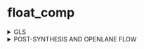 # float_comp

<details>
   <summary>GLS </summary>


## Pre-Synthesis:
![image](https://github.com/DineshVenkatG/float_comp/assets/99543009/20b6fbc9-373b-4aab-9cc4-fecaf7d5cee5)


![image](https://github.com/DineshVenkatG/float_comp/assets/99543009/577297c9-314c-4467-8418-705cf3998ce4)


![image](https://github.com/DineshVenkatG/float_comp/assets/99543009/602aa7cb-4b2d-421c-937f-682a055861c3)


![image](https://github.com/DineshVenkatG/float_comp/assets/99543009/cb83e1a2-5acc-4af3-b692-505fb45dedf0)


![image](https://github.com/DineshVenkatG/float_comp/assets/99543009/b815fb8b-2261-4605-98a1-42a83c9bf5a5)

abc Results::   

![image](https://github.com/DineshVenkatG/float_comp/assets/99543009/4edf41dd-4f23-482c-87b7-b51aee2607e7)

```show float_comp```

![image](https://github.com/DineshVenkatG/float_comp/assets/99543009/b969761d-f2b3-4726-80f7-1538ad58f79b)


![image](https://github.com/DineshVenkatG/float_comp/assets/99543009/1552cca1-1758-4f3b-98e7-4b3f0b5b643c)

</details>

<details>
    <summary>
        POST-SYNTHESIS AND OPENLANE FLOW
    </summary>
   
##Synthesis :
   
![image](https://github.com/DineshVenkatG/float_comp/assets/99543009/c9093599-43dc-413d-88f9-b038f14f193b)

## Floorplan :

   ![image](https://github.com/DineshVenkatG/float_comp/assets/99543009/e2ff6f58-ad90-4801-b21d-9818ae75d236)

</details>
